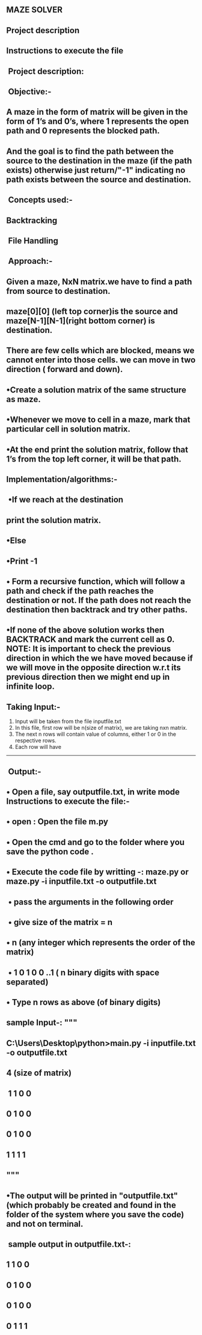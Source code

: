 MAZE SOLVER
-----------

Project description
-----------
Instructions to execute the file
--------------------
​
Project description:
--------------------
​
Objective:-
-----------
A maze in the form of matrix will be given in the form of 1’s and 0’s, where 1 represents the open
path and 0 represents the blocked path.
-----------
​And the goal is to find the path between the source to the destination in the maze (if the path exists) otherwise just return/"-1" indicating no path exists between the source and destination.
​​
-----------
​
Concepts used:-
---------

Backtracking
---------
​
File Handling
----------
​
Approach:-
----------
Given a maze, NxN matrix.we have to find a path from source to destination. 
​
----------
maze[0][0] (left top corner)is the source and maze[N-1][N-1](right bottom corner) is destination. 
------------
There are few cells which are blocked, means we cannot enter into those cells. we can move in two direction ( forward and down).
---------------
•Create a solution matrix of the same structure as maze.
-----------------
•Whenever we move to cell in a maze, mark that particular cell in solution matrix.
-------------
•At the end print the solution matrix, follow that 1’s from the top left corner, it will be that path.
--------------
Implementation/algorithms:-
-------------
​
•If  we reach at the destination
---------------
print the solution matrix.
-------------
•Else
-----------
•Print -1
-------------
• Form a recursive function, which will follow a path and check if the path reaches the destination or not. If the path does not reach the destination then backtrack and try other paths.
------------
​
•If none of the above solution works then BACKTRACK and mark the current cell as 0.
NOTE: It is important to check the previous direction in which the we have moved because if we will move in the opposite direction w.r.t its previous direction then we might end up in infinite loop.
------------
Taking Input:-
-------------
1. Input will be taken from the file inputfile.txt
2. In this file, first row will be n(size of matrix), we are taking nxn matrix.
3. The next n rows will contain value of columns, either 1 or 0 in the respective rows.
4. Each row will have 


----------------
​
Output:-
-------
•	Open a file, say outputfile.txt, in write mode
​
Instructions to execute the file:-
----------------------------------
 • open : Open the file m.py
----------------
•	Open the cmd and go to the folder where you save the python code .
-------------
•   Execute the code file by writting -: maze.py or maze.py -i inputfile.txt -o outputfile.txt
--------------
​
•	pass the arguments in the following order
------------
​
•	give size of the matrix = n
​
-----------
•	n (any integer which represents the order of the matrix)
-------------
​
•	1 0 1 0 0 ..1 ( n binary digits with space separated)
----------
•	Type n rows as above (of binary digits)
---------
sample Input-:
"""
-----------
C:\Users\Desktop\python>main.py -i inputfile.txt -o outputfile.txt
----------
4 (size of matrix)
------------
​
1 1 0 0
----------
0 1 0 0
-----------
0 1 0 0
-----------
1 1 1 1
----------
"""
--------------
​
•The output will be printed in "outputfile.txt" (which probably be created and found in the folder of the system where you save the code) 
and not on terminal.
---------------
​
sample output in outputfile.txt-:
----------
1 1 0 0
----------
0 1 0 0
----------
0 1 0 0
----------
0 1 1 1
----------

